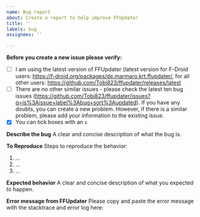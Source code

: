 ```yaml
---
name: Bug report
about: Create a report to help improve FFUpdater
title: ''
labels: bug
assignees: ''

---
```


**Before you create a new issue please verify:**

- [ ] I am using the latest version of FFUpdater (latest version for F-Droid users: https://f-droid.org/packages/de.marmaro.krt.ffupdater/, for all other users: https://github.com/Tobi823/ffupdater/releases/latest
- [ ] There are no other similar issues - please check the latest ten bug issues (https://github.com/Tobi823/ffupdater/issues?q=is%3Aissue+label%3Abug+sort%3Aupdated). If you have any doubts, you can create a new problem. However, if there is a similar problem, please add your information to the existing issue.
- [x] You can tick boxes with an `x`

**Describe the bug**
A clear and concise description of what the bug is.

**To Reproduce**
Steps to reproduce the behavior:
1. ...
2. ...
3. ...

**Expected behavior**
A clear and concise description of what you expected to happen.

**Error message from FFUpdater**
Please copy and paste the error message with the stacktrace and error log here:

